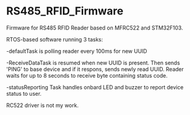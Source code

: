 # RS485_RFID_Firmware
Firmware for RS485 RFID Reader based on MFRC522 and STM32F103.


RTOS-based software running 3 tasks:

-defaultTask is polling reader every 100ms for new UUID

-ReceiveDataTask is resumed when new UUID is present. Then sends 'PING' to base device and if it respons, sends newly read UUID. Reader waits for up to 8 seconds to receive byte containing status code.

-statusReporting Task handles onbard LED and buzzer to report device status to user.


RC522 driver is not my work.
